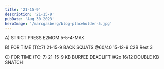 ```yaml
---
title: '21-15-9'
description: '21-15-9'
pubDate: 'Aug 30 2023'
heroImage: '/marcgasberg/blog-placeholder-5.jpg'
---
```

A) STRICT PRESS E2MOM
5-5-4-MAX

B) FOR TIME (TC:7)
21-15-9 BACK SQUATS @60/40 
15-12-9 C2B Rest 3 

C) FOR TIME (TC: 7)
21-15-9 
KB BURPEE DEADLIFT @2x 16/12
DOUBLE KB SNATCH
